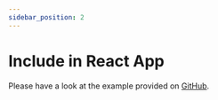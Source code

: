 ```yaml
---
sidebar_position: 2
---
```


# Include in React App

Please have a look at the example provided on [GitHub](https://github.com/THEOplayer/theolive-chromeless-react-sample).

